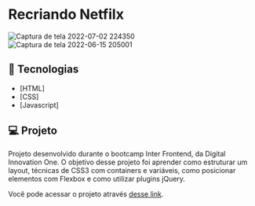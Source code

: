 # Recriando Netfilx

![Captura de tela 2022-07-02 224350](https://user-images.githubusercontent.com/94997593/177021263-a0600344-68f2-4ee6-ac9b-10d4d680d301.jpg)
![Captura de tela 2022-06-15 205001](https://user-images.githubusercontent.com/94997593/173961324-2b510ceb-d397-460d-83e2-76c57c7bf097.jpg)

## :rocket: Tecnologias

-  [HTML]
-  [CSS]
-  [Javascript]


## 💻 Projeto

Projeto desenvolvido durante o bootcamp Inter Frontend, da Digital Innovation One. O objetivo desse projeto foi aprender como estruturar um layout, técnicas de CSS3 com containers e variáveis, como posicionar elementos com Flexbox e como utilizar plugins jQuery.

Você pode acessar o projeto através [desse link](https://recriando-netflix-sand.vercel.app/).

